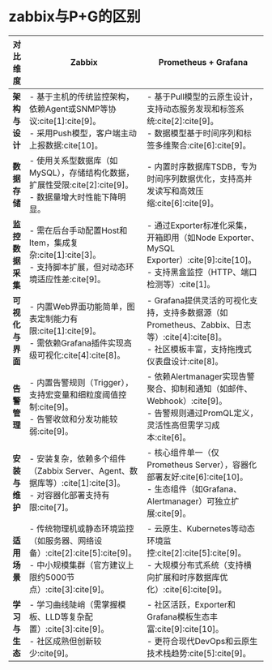 # zabbix与P+G的区别

| 对比维度              | Zabbix                                                                 | Prometheus + Grafana                                                                 |
|-----------------------|-----------------------------------------------------------------------|-------------------------------------------------------------------------------------|
| **架构与设计**         | - 基于主机的传统监控架构，依赖Agent或SNMP等协议:cite[1]:cite[9]。<br>- 采用Push模型，客户端主动上报数据:cite[10]。 | - 基于Pull模型的云原生设计，支持动态服务发现和标签系统:cite[2]:cite[9]。<br>- 数据模型基于时间序列和标签多维聚合:cite[6]:cite[9]。 |
| **数据存储**           | - 使用关系型数据库（如MySQL），存储结构化数据，扩展性受限:cite[2]:cite[9]。<br>- 数据量增大时性能下降明显。 | - 内置时序数据库TSDB，专为时间序列数据优化，支持高并发读写和高效压缩:cite[6]:cite[9]。 |
| **监控数据采集**       | - 需在后台手动配置Host和Item，集成复杂:cite[1]:cite[3]。<br>- 支持脚本扩展，但对动态环境适应性差:cite[9]。 | - 通过Exporter标准化采集，开箱即用（如Node Exporter、MySQL Exporter）:cite[9]:cite[10]。<br>- 支持黑盒监控（HTTP、端口检测等）:cite[1]。 |
| **可视化与界面**       | - 内置Web界面功能简单，图表定制能力有限:cite[1]:cite[9]。<br>- 需依赖Grafana插件实现高级可视化:cite[4]:cite[8]。 | - Grafana提供灵活的可视化支持，支持多数据源（如Prometheus、Zabbix、日志等）:cite[4]:cite[8]。<br>- 社区模板丰富，支持拖拽式仪表盘设计:cite[8]。 |
| **告警管理**           | - 内置告警规则（Trigger），支持宏变量和细粒度阈值控制:cite[9]。<br>- 告警收敛和分发功能较弱:cite[9]。 | - 依赖Alertmanager实现告警聚合、抑制和通知（如邮件、Webhook）:cite[9]。<br>- 告警规则通过PromQL定义，灵活性高但需学习成本:cite[6]。 |
| **安装与维护**         | - 安装复杂，依赖多个组件（Zabbix Server、Agent、数据库等）:cite[1]:cite[3]。<br>- 对容器化部署支持有限:cite[7]。 | - 核心组件单一（仅Prometheus Server），容器化部署友好:cite[6]:cite[10]。<br>- 生态组件（如Grafana、Alertmanager）可独立扩展:cite[9]。 |
| **适用场景**           | - 传统物理机或静态环境监控（如服务器、网络设备）:cite[2]:cite[5]:cite[9]。<br>- 中小规模集群（官方建议上限约5000节点）:cite[3]:cite[9]。 | - 云原生、Kubernetes等动态环境监控:cite[2]:cite[5]:cite[9]。<br>- 大规模分布式系统（支持横向扩展和时序数据库优化）:cite[6]:cite[9]。 |
| **学习与生态**         | - 学习曲线陡峭（需掌握模板、LLD等复杂配置）:cite[3]:cite[9]。<br>- 社区成熟但创新较少:cite[9]。 | - 社区活跃，Exporter和Grafana模板生态丰富:cite[9]:cite[10]。<br>- 更符合现代DevOps和云原生技术栈趋势:cite[5]:cite[9]。 |

